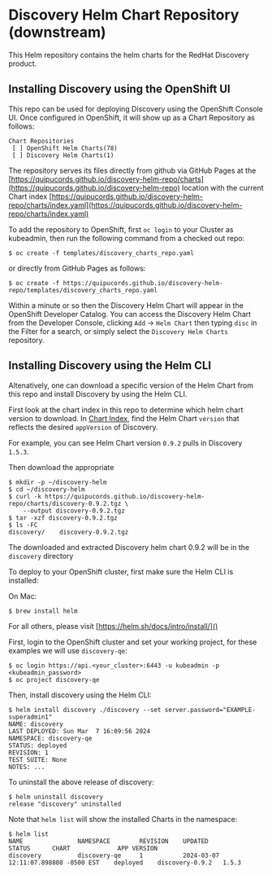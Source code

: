# Discovery Helm Chart Repository (downstream)

This Helm repository contains the helm charts for the RedHat Discovery product.

## Installing Discovery using the OpenShift UI
This repo can be used for deploying Discovery using the OpenShift Console UI. Once configured in OpenShift, it will show up as a Chart Repository as follows:

```
Chart Repositories
 [ ] OpenShift Helm Charts(78)
 [ ] Discovery Helm Charts(1)
```

The repository serves its files directly from github via GitHub Pages at the [https://quipucords.github.io/discovery-helm-repo/charts](https://quipucords.github.io/discovery-helm-repo) location with the current Chart index [https://quipucords.github.io/discovery-helm-repo/charts/index.yaml](https://quipucords.github.io/discovery-helm-repo/charts/index.yaml)

To add the repository to OpenShift, first `oc login` to your Cluster as kubeadmin, then run the following command from a checked out repo:

```
$ oc create -f templates/discovery_charts_repo.yaml
```

or directly from GitHub Pages as follows:

```
$ oc create -f https://quipucords.github.io/discovery-helm-repo/templates/discovery_charts_repo.yaml
```

Within a minute or so then the Discovery Helm Chart will appear in the OpenShift Developer Catalog. You can access the Discovery Helm Chart from the Developer Console, clicking `Add` -> `Helm Chart` then typing `disc` in the Filter for a search, or simply select the `Discovery Helm Charts` repository.

## Installing Discovery using the Helm CLI
Altenatively, one can download a specific version of the Helm Chart from this repo and install Discovery by using the Helm CLI.

First look at the chart index in this repo to determine which helm chart version to download.
In [Chart Index](https://quipucords.github.io/discovery-helm-repo/charts/index.yaml), find the Helm Chart `version` that reflects the desired `appVersion` of Discovery.

For example, you can see Helm Chart version `0.9.2` pulls in Discovery `1.5.3`.

Then download the appropriate 

```
$ mkdir -p ~/discovery-helm
$ cd ~/discovery-helm
$ curl -k https://quipucords.github.io/discovery-helm-repo/charts/discovery-0.9.2.tgz \
    --output discovery-0.9.2.tgz
$ tar -xzf discovery-0.9.2.tgz
$ ls -FC
discovery/    discovery-0.9.2.tgz
```

The downloaded and extracted Discovery helm chart 0.9.2 will be in the `discovery` directory

To deploy to your OpenShift cluster, first make sure the Helm CLI is installed:

On Mac:

```
$ brew install helm
```

For all others, please visit [https://helm.sh/docs/intro/install/]()

First, login to the OpenShift cluster and set your working project, for these examples we will use `discovery-qe`:

```
$ oc login https://api.<your_cluster>:6443 -u kubeadmin -p <kubeadmin_password>
$ oc project discovery-qe
```

Then, install discovery using the Helm CLI:

```
$ helm install discovery ./discovery --set server.password="EXAMPLE-superadmin1"
NAME: discovery
LAST DEPLOYED: Sun Mar  7 16:09:56 2024
NAMESPACE: discovery-qe
STATUS: deployed
REVISION: 1
TEST SUITE: None
NOTES: ...
```

To uninstall the above release of discovery:

```
$ helm uninstall discovery
release "discovery" uninstalled
```

Note that `helm list` will show the installed Charts in the namespace:

```
$ helm list
NAME               NAMESPACE        REVISION    UPDATED                                 STATUS      CHART         	  APP VERSION
discovery          discovery-qe     1           2024-03-07 12:11:07.898808 -0500 EST    deployed    discovery-0.9.2   1.5.3
```


